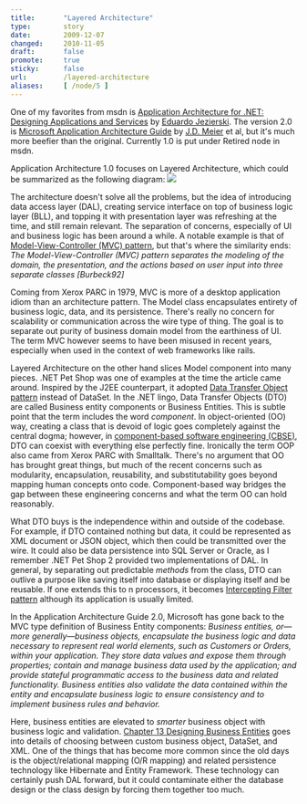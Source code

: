 ```yaml
---
title:       "Layered Architecture"
type:        story
date:        2009-12-07
changed:     2010-11-05
draft:       false
promote:     true
sticky:      false
url:         /layered-architecture
aliases:     [ /node/5 ]
---
```

One of my favorites from msdn is <a href="http://msdn.microsoft.com/en-us/library/ee817664.aspx">Application Architecture for .NET: Designing Applications and Services</a> by <a href="http://edjez.instedd.org/">Eduardo Jezierski</a>. The version 2.0 is <a href="http://msdn.microsoft.com/en-us/library/dd673617.aspx">Microsoft Application Architecture Guide</a> by <a href="http://blogs.msdn.com/jmeier/">J.D. Meier</a> et al, but it's much more beefier than the original. Currently 1.0 is put under Retired node in msdn.

<!--more-->
<!--break-->
Application Architecture 1.0 focuses on Layered Architecture, which could be summarized as the following diagram:
<img src="http://eed3si9n.com/images/f00aa01.gif" />

The architecture doesn't solve all the problems, but the idea of introducing data access layer (DAL), creating service interface on top of business logic layer (BLL), and topping it with presentation layer was refreshing at the time, and still remain relevant. The separation of concerns, especially of UI and business logic has been around a while. A notable example is that of <a href="http://msdn.microsoft.com/en-us/library/ms978748.aspx">Model-View-Controller (MVC) pattern</a>, but that's where the similarity ends:
<cite>The Model-View-Controller (MVC) pattern separates the modeling of the domain, the presentation, and the actions based on user input into three separate classes [Burbeck92]</cite >

Coming from Xerox PARC in 1979, MVC is more of a desktop application idiom than an architecture pattern. The Model class encapsulates entirety of business logic, data, and its persistence. There's really no concern for scalability or communication across the wire type of thing. The goal is to separate out purity of business domain model from the earthiness of UI. The term MVC however seems to have been misused in recent years, especially when used in the context of web frameworks like rails.

Layered Architecture on the other hand slices Model component into many pieces. .NET Pet Shop was one of examples at the time the article came around. Inspired by the J2EE counterpart, it adopted <a href="http://msdn.microsoft.com/en-us/library/ms978717.aspx">Data Transfer Object pattern</a> instead of DataSet. In the .NET lingo, Data Transfer Objects (DTO) are called Business entity components or Business Entities. This is subtle point that the term includes the word <i>component</i>. In object-oriented (OO) way, creating a class that is devoid of logic goes completely against the central dogma; however, in <a href="http://en.wikipedia.org/wiki/Component-based_software_engineering">component-based software engineering (CBSE)</a>, DTO can coexist with everything else perfectly fine. Ironically the term OOP also came from Xerox PARC with Smalltalk. There's no argument that OO has brought great things, but much of the recent concerns such as modularity, encapsulation, reusability, and substitutability goes beyond mapping human concepts onto code. Component-based way bridges the gap between these engineering concerns and what the term OO can hold reasonably.  

What DTO buys is the independence within and outside of the codebase. For example, if DTO contained nothing but data, it could be represented as XML document or JSON object, which then could be transmitted over the wire. It could also be data persistence into SQL Server or Oracle, as I remember .NET Pet Shop 2 provided two implementations of DAL. In general, by separating out predictable <i>methods</i> from the class, DTO can outlive a purpose like saving itself into database or displaying itself and be reusable. If one extends this to n processors, it becomes <a href="http://java.sun.com/blueprints/corej2eepatterns/Patterns/InterceptingFilter.html">Intercepting Filter pattern</a> although its application is usually limited.

In the Application Architecture Guide 2.0, Microsoft has gone back to the MVC type definition of Business Entity components:
<cite>Business entities, or—more generally—business objects, encapsulate the business logic and data necessary to represent real world elements, such as Customers or Orders, within your application. They store data values and expose them through properties; contain and manage business data used by the application; and provide stateful programmatic access to the business data and related functionality. Business entities also validate the data contained within the entity and encapsulate business logic to ensure consistency and to implement business rules and behavior.</cite>

Here, business entities are elevated to <i>smarter</i> business object with business logic and validation. <a href="http://msdn.microsoft.com/en-us/library/ee658106.aspx">Chapter 13 Designing Business Entities</a> goes into details of choosing between custom business object, DataSet, and XML. One of the things that has become more common since the old days is the object/relational mapping (O/R mapping) and related persistence technology like Hibernate and Entity Framework. These technology can certainly push DAL forward, but it could contaminate either the database design or the class design by forcing them together too much.
